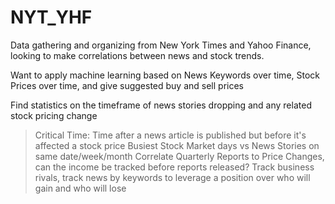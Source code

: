 # NYT_YHF

Data gathering and organizing from New York Times and Yahoo Finance, looking to make correlations between news 
and stock trends.

Want to apply machine learning based on News Keywords over time, Stock Prices over time, and give suggested buy 
and sell prices

Find statistics on the timeframe of news stories dropping and any related stock pricing change
> Critical Time: Time after a news article is published but before it's affected a stock price
> Busiest Stock Market days vs News Stories on same date/week/month
> Correlate Quarterly Reports to Price Changes, can the income be tracked before reports released?
> Track business rivals, track news by keywords to leverage a position over who will gain and who will lose
